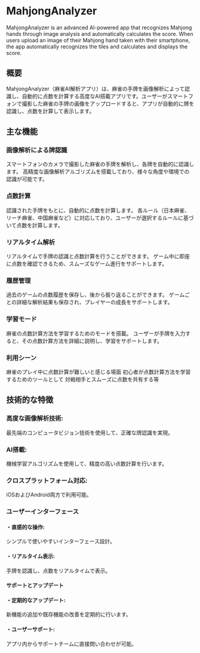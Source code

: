 # MahjongAnalyzer
MahjongAnalyzer is an advanced AI-powered app that recognizes Mahjong hands through image analysis and automatically calculates the score. When users upload an image of their Mahjong hand taken with their smartphone, the app automatically recognizes the tiles and calculates and displays the score.


## 概要

MahjongAnalyzer（麻雀AI解析アプリ）は、麻雀の手牌を画像解析によって認識し、自動的に点数を計算する高度なAI搭載アプリです。ユーザーがスマートフォンで撮影した麻雀の手牌の画像をアップロードすると、アプリが自動的に牌を認識し、点数を計算して表示します。


## 主な機能

### 画像解析による牌認識

スマートフォンのカメラで撮影した麻雀の手牌を解析し、各牌を自動的に認識します。
高精度な画像解析アルゴリズムを搭載しており、様々な角度や環境での認識が可能です。

### 点数計算

認識された手牌をもとに、自動的に点数を計算します。
各ルール（日本麻雀、リーチ麻雀、中国麻雀など）に対応しており、ユーザーが選択するルールに基づいて点数を計算します。


### リアルタイム解析

リアルタイムで手牌の認識と点数計算を行うことができます。
ゲーム中に即座に点数を確認できるため、スムーズなゲーム進行をサポートします。


### 履歴管理

過去のゲームの点数履歴を保存し、後から振り返ることができます。
ゲームごとの詳細な解析結果も保存され、プレイヤーの成長をサポートします。


### 学習モード

麻雀の点数計算方法を学習するためのモードを搭載。
ユーザーが手牌を入力すると、その点数計算方法を詳細に説明し、学習をサポートします。


### 利用シーン

麻雀のプレイ中に点数計算が難しいと感じる場面
初心者が点数計算方法を学習するためのツールとして
対戦相手とスムーズに点数を共有する等


## 技術的な特徴

### 高度な画像解析技術:
最先端のコンピュータビジョン技術を使用して、正確な牌認識を実現。


### AI搭載:
機械学習アルゴリズムを使用して、精度の高い点数計算を行います。


### クロスプラットフォーム対応:
iOSおよびAndroid両方で利用可能。


### ユーザーインターフェース

#### ・直感的な操作:
シンプルで使いやすいインターフェース設計。


#### ・リアルタイム表示:
手牌を認識し、点数をリアルタイムで表示。


#### サポートとアップデート

#### ・定期的なアップデート:

新機能の追加や既存機能の改善を定期的に行います。

#### ・ユーザーサポート:

アプリ内からサポートチームに直接問い合わせが可能。